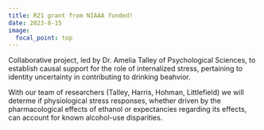 ```yaml
---
title: R21 grant from NIAAA funded!
date: 2023-8-15
image:
  focal_point: top
---
```

Collaborative project, led by Dr. Amelia Talley of Psychological Sciences, to establish causal support for the role of internalized stress, pertaining to identity uncertainty in contributing to drinking beahvior. 

With our team of researchers (Talley, Harris, Hohman, Littlefield) we will determe if physiological stress responses, whether driven by the pharmacological effects of
ethanol or expectancies regarding its effects, can account for known alcohol-use disparities.




